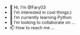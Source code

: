 - 👋 Hi, I’m @Fary03
- 👀 I’m interested in cool things:)
- 🌱 I’m currently learning Python
- 💞️ I’m looking to collaborate on ...
- 📫 How to reach me ...

<!---
Fary03/Fary03 is a ✨ special ✨ repository because its `README.md` (this file) appears on your GitHub profile.
You can click the Preview link to take a look at your changes.
--->
